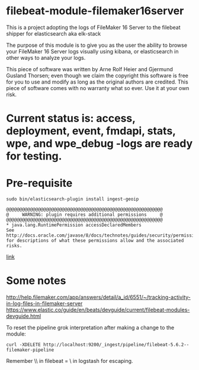 # filebeat-module-filemaker16server
This is a project adopting the logs of FileMaker 16 Server to the filebeat shipper for elasticsearch aka elk-stack

The purpose of this module is to give you as the user the ability to browse your FileMaker 16 Server logs visually using kibana, or elasticsearch in other ways to analyze your logs.

This piece of software was written by Arne Rolf Heier and Gjermund Gusland Thorsen; even though we claim the copyright this software is free for you to use and modify as long as the original authors are credited. This piece of software comes with no warranty what so ever. Use it at your own risk.

# Current status is: access, deployment, event, fmdapi, stats, wpe, and wpe_debug -logs are ready for testing.

# Pre-requisite

```Sh
sudo bin/elasticsearch-plugin install ingest-geoip
```
```log
@@@@@@@@@@@@@@@@@@@@@@@@@@@@@@@@@@@@@@@@@@@@@@@@@@@@@@@@@@@
@     WARNING: plugin requires additional permissions     @
@@@@@@@@@@@@@@@@@@@@@@@@@@@@@@@@@@@@@@@@@@@@@@@@@@@@@@@@@@@
* java.lang.RuntimePermission accessDeclaredMembers
See http://docs.oracle.com/javase/8/docs/technotes/guides/security/permissions.html for descriptions of what these permissions allow and the associated risks.
```
[link](http://docs.oracle.com/javase/8/docs/technotes/guides/security/permissions.html)

# Some notes

http://help.filemaker.com/app/answers/detail/a_id/6551/~/tracking-activity-in-log-files-in-filemaker-server
https://www.elastic.co/guide/en/beats/devguide/current/filebeat-modules-devguide.html

To reset the pipeline grok interpretation after making a change to the module:
```Sh
curl -XDELETE http://localhost:9200/_ingest/pipeline/filebeat-5.6.2--filemaker-pipeline
```
Remember \\\ in filebeat = \ in logstash for escaping.
